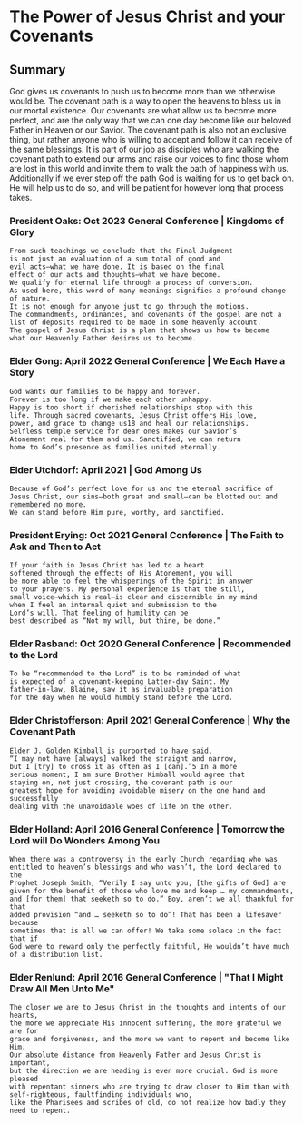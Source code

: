 # The Power of Jesus Christ and your Covenants

## Summary

God gives us covenants to push us to become more than we otherwise would be. The covenant 
path is a way to open the heavens to bless us in our mortal existence. Our covenants
are what allow us to become more perfect, and are the only way that we can one day become
like our beloved Father in Heaven or our Savior. The covenant path is also not an exclusive
thing, but rather anyone who is willing to accept and follow it can receive of the same blessings.
It is part of our job as disciples who are walking the covenant path to extend our arms
and raise our voices to find those whom are lost in this world and invite them to walk the path 
of happiness with us. Additionally if we ever step off the path God is waiting for us to get back on.
He will help us to do so, and will be patient for however long that process takes.

### President Oaks: Oct 2023 General Conference | Kingdoms of Glory
```
From such teachings we conclude that the Final Judgment
is not just an evaluation of a sum total of good and 
evil acts—what we have done. It is based on the final 
effect of our acts and thoughts—what we have become.
We qualify for eternal life through a process of conversion.
As used here, this word of many meanings signifies a profound change of nature. 
It is not enough for anyone just to go through the motions. 
The commandments, ordinances, and covenants of the gospel are not a 
list of deposits required to be made in some heavenly account. 
The gospel of Jesus Christ is a plan that shows us how to become
what our Heavenly Father desires us to become.
```


### Elder Gong: April 2022 General Conference | We Each Have a Story
```
God wants our families to be happy and forever.
Forever is too long if we make each other unhappy.
Happy is too short if cherished relationships stop with this
life. Through sacred covenants, Jesus Christ offers His love,
power, and grace to change us18 and heal our relationships. 
Selfless temple service for dear ones makes our Savior’s
Atonement real for them and us. Sanctified, we can return
home to God’s presence as families united eternally.
```


### Elder Utchdorf: April 2021 | God Among Us
```
Because of God’s perfect love for us and the eternal sacrifice of 
Jesus Christ, our sins—both great and small—can be blotted out and remembered no more.
We can stand before Him pure, worthy, and sanctified.
```


### President Erying: Oct 2021 General Conference | The Faith to Ask and Then to Act
```
If your faith in Jesus Christ has led to a heart
softened through the effects of His Atonement, you will
be more able to feel the whisperings of the Spirit in answer 
to your prayers. My personal experience is that the still, 
small voice—which is real—is clear and discernible in my mind
when I feel an internal quiet and submission to the
Lord’s will. That feeling of humility can be 
best described as “Not my will, but thine, be done.”
```

### Elder Rasband: Oct 2020 General Conference | Recommended to the Lord
```
To be “recommended to the Lord” is to be reminded of what 
is expected of a covenant-keeping Latter-day Saint. My 
father-in-law, Blaine, saw it as invaluable preparation 
for the day when he would humbly stand before the Lord.
```

### Elder Christofferson: April 2021 General Conference | Why the Covenant Path
```
Elder J. Golden Kimball is purported to have said,
“I may not have [always] walked the straight and narrow,
but I [try] to cross it as often as I [can].”5 In a more
serious moment, I am sure Brother Kimball would agree that
staying on, not just crossing, the covenant path is our
greatest hope for avoiding avoidable misery on the one hand and successfully 
dealing with the unavoidable woes of life on the other.
```

### Elder Holland: April 2016 General Conference | Tomorrow the Lord will Do Wonders Among You
```
When there was a controversy in the early Church regarding who was
entitled to heaven’s blessings and who wasn’t, the Lord declared to the
Prophet Joseph Smith, “Verily I say unto you, [the gifts of God] are 
given for the benefit of those who love me and keep … my commandments, 
and [for them] that seeketh so to do.” Boy, aren’t we all thankful for that
added provision “and … seeketh so to do”! That has been a lifesaver because
sometimes that is all we can offer! We take some solace in the fact that if
God were to reward only the perfectly faithful, He wouldn’t have much of a distribution list.
```

### Elder Renlund: April 2016 General Conference | "That I Might Draw All Men Unto Me"
```
The closer we are to Jesus Christ in the thoughts and intents of our hearts,
the more we appreciate His innocent suffering, the more grateful we are for 
grace and forgiveness, and the more we want to repent and become like Him. 
Our absolute distance from Heavenly Father and Jesus Christ is important, 
but the direction we are heading is even more crucial. God is more pleased 
with repentant sinners who are trying to draw closer to Him than with self-righteous, faultfinding individuals who, 
like the Pharisees and scribes of old, do not realize how badly they need to repent.
```

